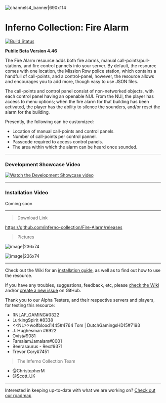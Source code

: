 ![channels4_banner|690x114](https://i.ibb.co/CHMD8y6/channels4-banner.jpg) 
# Inferno Collection: Fire Alarm
[![Build Status](https://travis-ci.com/inferno-collection/Fire-Alarm.svg?branch=master)](https://travis-ci.com/inferno-collection/Fire-Alarm)

__Public Beta Version 4.46__

The Fire Alarm resource adds both fire alarms, manual call-points/pull-stations, and fire control pannels into your server. By default, the resource comes with one location, the Mission Row police station, which contains a handfull of call-points, and a control-panel, however, the resource allows and encourages you to add more, though easy to use JSON files.

The call-points and control panel consist of non-networked objects, with each control panel having an openable NUI. From the NUI, the player has access to menu options; when the fire alarm for that building has been activated, the player has the ability to silence the sounders, and/or reset the alarm for the building.

Presently, the following can be customized:
- Location of manual call-points and control panels.
- Number of call-points per control pannel.
- Passcode required to access control panels.
- The area within which the alarm can be heard once sounded.

***
### Development Showcase Video
[![Watch the Development Showcase video](https://img.youtube.com/vi/UQ35mOiGYq4/maxresdefault.jpg)](https://www.youtube.com/watch?v=UQ35mOiGYq4)
***
### Installation Video
Coming soon.
***

> Download Link

https://github.com/inferno-collection/Fire-Alarm/releases

> Pictures

![image|236x74](https://i.ibb.co/KVCny6c/locked.png)

![image|236x74](https://i.ibb.co/2jT45jn/c49d1ae6537ddfc0cf352cdaa22302bc7c3e77fc-2-690x277.png)

***
Check out the Wiki for an [installation guide](https://github.com/inferno-collection/Fire-Alarm/wiki/Installation-Guide), as well as to find out how to use the resource.

If you have any troubles, suggestions, feedback, etc, please [check the Wiki](https://github.com/inferno-collection/Fire-Alarm/wiki) and/or [create a new issue](https://github.com/inferno-collection/Fire-Alarm/issues/new) on GitHub.

Thank you to our Alpha Testers, and their respective servers and players, for testing this resource:
* RNLAF_GAMING#0322
* LurkingSpirit #8338
* <\<NL>>wolfblood1445#4764 Tom | DutchGamingsHD15#7193
* J. Hughesman #6922
* Ovist#9081
* FamalamJamalam#0001
* Beerasaurus - Rex#9371
* Trevor Cory#7451

> The Inferno Collection Team
* @ChristopherM
* @Scott_UK 
***
Interested in keeping up-to-date with what we are working on? [Check out our roadmap](https://inferno-collection.com/roadmap).
